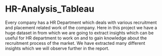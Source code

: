 # HR-Analysis_Tableau <br />
Every company has a HR Department which deals with various recruitment and placement related work of the company. Here in this project we have a huge dataset in from which we are going to extract insights which can be useful for HR department to work on and to gain knowledge about the recruitment process of the market. We have extracted many different insights which we will observe further in the report.

